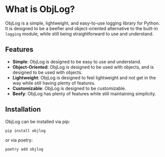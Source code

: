 # What is ObjLog?

ObjLog is a simple, lightweight, and easy-to-use logging library for Python.
It is designed to be a beefier and object-oriented alternative to the built-in `logging` module,
while still being straightforward to use and understand.

## Features

- **Simple**: ObjLog is designed to be easy to use and understand.
- **Object-Oriented**: ObjLog is designed to be used with objects, and is designed to be used with objects.
- **Lightweight**: ObjLog is designed to feel lightweight and not get in the way while still having plenty of features.
- **Customizable**: ObjLog is designed to be customizable.
- **Beefy**: ObjLog has plenty of features while still maintaining simplicity.

## Installation
ObjLog can be installed via pip:
```bash
pip install objlog
```
or via poetry:
```bash
poetry add objlog
```
